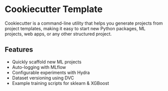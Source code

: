 # Cookiecutter Template

Cookiecutter is a command-line utility that helps you generate projects from project templates, making it easy to start new Python packages, ML projects, web apps, or any other structured project.

## Features
- Quickly scaffold new ML projects
- Auto-logging with MLflow
- Configurable experiments with Hydra
- Dataset versioning using DVC
- Example training scripts for sklearn & XGBoost

